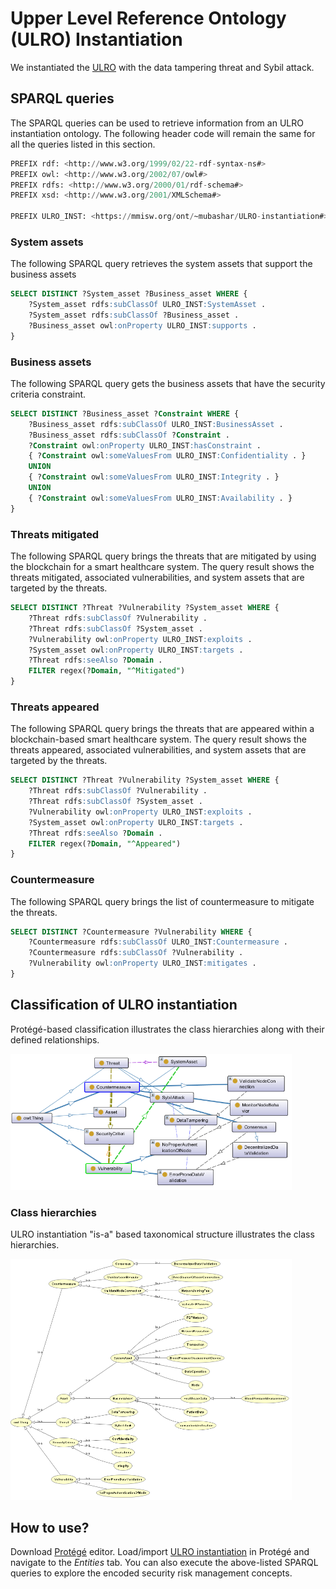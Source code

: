 # Upper Level Reference Ontology (ULRO) Instantiation

We instantiated the [ULRO](https://github.com/mubashar-iqbal/upper-level-reference-ontology) with the data tampering threat and Sybil attack.

## SPARQL queries
The SPARQL queries can be used to retrieve information from an ULRO instantiation ontology. The following header code will remain the same for all the queries listed in this section.

```sql
PREFIX rdf: <http://www.w3.org/1999/02/22-rdf-syntax-ns#>
PREFIX owl: <http://www.w3.org/2002/07/owl#>
PREFIX rdfs: <http://www.w3.org/2000/01/rdf-schema#>
PREFIX xsd: <http://www.w3.org/2001/XMLSchema#>

PREFIX ULRO_INST: <https://mmisw.org/ont/~mubashar/ULRO-instantiation#>
```

### System assets
The following SPARQL query retrieves the system assets that support the business assets

```sql
SELECT DISTINCT ?System_asset ?Business_asset WHERE {
    ?System_asset rdfs:subClassOf ULRO_INST:SystemAsset .
    ?System_asset rdfs:subClassOf ?Business_asset .
    ?Business_asset owl:onProperty ULRO_INST:supports .
}
```

### Business assets
The following SPARQL query gets the business assets that have the security criteria constraint.

```sql
SELECT DISTINCT ?Business_asset ?Constraint WHERE {
    ?Business_asset rdfs:subClassOf ULRO_INST:BusinessAsset .
    ?Business_asset rdfs:subClassOf ?Constraint .
    ?Constraint owl:onProperty ULRO_INST:hasConstraint .
    { ?Constraint owl:someValuesFrom ULRO_INST:Confidentiality . }
    UNION
    { ?Constraint owl:someValuesFrom ULRO_INST:Integrity . }
    UNION
    { ?Constraint owl:someValuesFrom ULRO_INST:Availability . }
}
```

### Threats mitigated
The following SPARQL query brings the threats that are mitigated by using the blockchain for a smart healthcare system. The query result shows the threats mitigated, associated vulnerabilities, and system assets that are targeted by the threats.

```sql
SELECT DISTINCT ?Threat ?Vulnerability ?System_asset WHERE {
    ?Threat rdfs:subClassOf ?Vulnerability .
    ?Threat rdfs:subClassOf ?System_asset .
    ?Vulnerability owl:onProperty ULRO_INST:exploits .
    ?System_asset owl:onProperty ULRO_INST:targets .
    ?Threat rdfs:seeAlso ?Domain .
    FILTER regex(?Domain, "^Mitigated")
}
```
### Threats appeared
The following SPARQL query brings the threats that are appeared within a blockchain-based smart healthcare system. The query result shows the threats appeared, associated vulnerabilities, and system assets that are targeted by the threats.

```sql
SELECT DISTINCT ?Threat ?Vulnerability ?System_asset WHERE {
    ?Threat rdfs:subClassOf ?Vulnerability .
    ?Threat rdfs:subClassOf ?System_asset .
    ?Vulnerability owl:onProperty ULRO_INST:exploits .
    ?System_asset owl:onProperty ULRO_INST:targets .
    ?Threat rdfs:seeAlso ?Domain .
    FILTER regex(?Domain, "^Appeared")
}
```

### Countermeasure
The following SPARQL query brings the list of countermeasure to mitigate the threats.

```sql
SELECT DISTINCT ?Countermeasure ?Vulnerability WHERE {
    ?Countermeasure rdfs:subClassOf ULRO_INST:Countermeasure .
    ?Countermeasure rdfs:subClassOf ?Vulnerability .
    ?Vulnerability owl:onProperty ULRO_INST:mitigates .
}
```

## Classification of ULRO instantiation
Protégé-based classification illustrates the class hierarchies along with their defined relationships.

<img src="ULRO-instantiation.png" width="450" alt="ULRO Protégé-based classifications" title="ULRO Protégé-based classifications"/>

### Class hierarchies

ULRO instantiation "is-a" based taxonomical structure illustrates the class hierarchies.

<img src="classes_hierarchy.png" width="450" alt="ULRO Protégé-based classifications" title="ULRO Protégé-based classifications"/>

## How to use?
Download [Protégé](https://protege.stanford.edu) editor. Load/import [ULRO instantiation](https://mmisw.org/ont/~mubashar/ULRO-instantiation) in Protégé and navigate to the *Entities* tab. You can also execute the above-listed SPARQL queries to explore the encoded security risk management concepts.